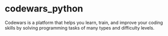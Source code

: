 # codewars_python
Codewars is a platform that helps you learn, train, and improve your coding skills by solving programming tasks of many types and difficulty levels. 

